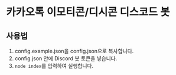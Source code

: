 카카오톡 이모티콘/디시콘 디스코드 봇
=============

사용법
-------------

1. config.example.json을 config.json으로 복사합니다.
2. config.json 안에 Discord 봇 토큰을 넣습니다.
3. `node index`를 입력하여 실행합니다.
